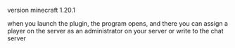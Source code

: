 version minecraft 1.20.1

when you launch the plugin, the program 
opens, and there you can assign a 
player on the server as an administrator on your server or write to the chat server
